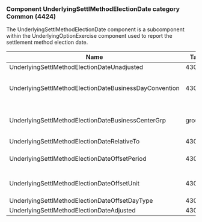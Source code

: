 ### Component UnderlyingSettlMethodElectionDate category Common (4424)

The UnderlyingSettlMethodElectionDate component is a subcomponent within the UnderlyingOptionExercise component used to report the settlement method election date.

| Name                                                   | Tag   | Req'd | Documentation                                                                                                                               |
|--------------------------------------------------------|-------|----------|-------------------------------------------------------------------------------------------------------------------------------|
| UnderlyingSettlMethodElectionDateUnadjusted            | 43076 |       |                                                                                                                                |
| UnderlyingSettlMethodElectionDateBusinessDayConvention | 43077 |       | When specified, this overrides the business day convention defined in the UnderlyingDateAdjustment component in UnderlyingInstrument. The specified value would be specific to UnderlyingOptionExercise. |
| UnderlyingSettlMethodElectionDateBusinessCenterGrp     | group |       | When specified, this overrides the business centers defined in the UnderlyingDateAdjustment component in UnderlyingInstrument. The specified values would be specific to UnderlyingOptionExercise.       |
| UnderlyingSettlMethodElectionDateRelativeTo            | 43078 |       |                                                                                                                                |
| UnderlyingSettlMethodElectionDateOffsetPeriod          | 43079 |       | Conditionally required when UnderlyingSettlMethodElectionDateOffsetUnit(43080) is specified.                                                                                                             |
| UnderlyingSettlMethodElectionDateOffsetUnit            | 43080 |       | Conditionally required when UnderlyingSettlMethodElectionDateOffsetPeriod(43079) is specified.                                                                                                           |
| UnderlyingSettlMethodElectionDateOffsetDayType         | 43081 |       |                                                                                                                                |
| UnderlyingSettlMethodElectionDateAdjusted              | 43082 |       |                                                                                                                                |

